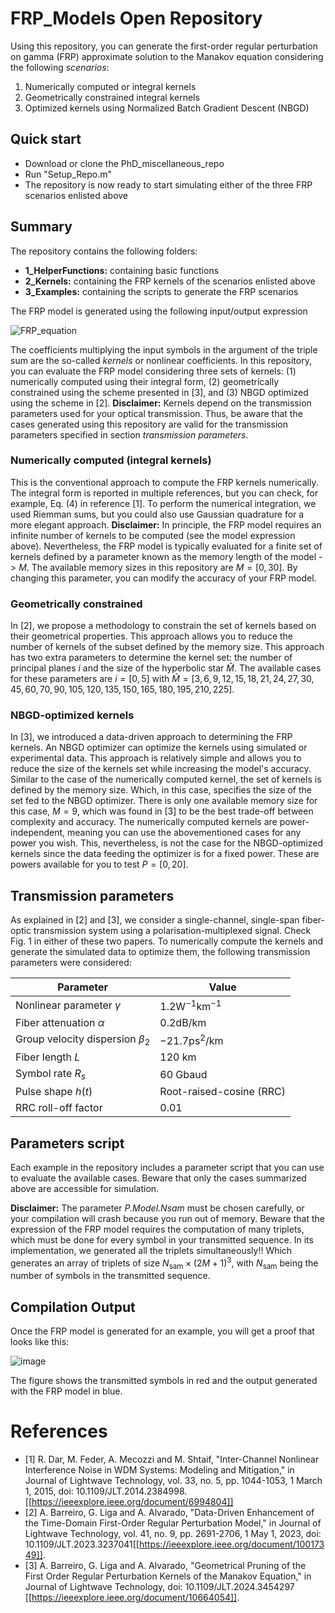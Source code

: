 # FRP_Models Open Repository 
Using this repository, you can generate the first-order regular perturbation on gamma (FRP) approximate solution to the Manakov equation considering the following *scenarios*:
1. Numerically computed or integral kernels
2. Geometrically constrained integral kernels
3. Optimized kernels using Normalized Batch Gradient Descent (NBGD)

## Quick start
- Download or clone the PhD_miscellaneous_repo 
- Run "Setup_Repo.m"
- The repository is now ready to start simulating either of the three FRP scenarios enlisted above

## Summary 
The repository contains the following folders:
- **1_HelperFunctions:** containing basic functions
- **2_Kernels:** containing the FRP kernels of the scenarios enlisted above
- **3_Examples:** containing the scripts to generate the FRP scenarios 


The FRP model is generated using the following input/output expression

![FRP_equation](https://github.com/user-attachments/assets/ef7f5c0f-0919-4145-a951-ecb8a78f5190)

The coefficients multiplying the input symbols in the argument of the triple sum are the so-called _kernels_ or nonlinear coefficients. In this repository, you can evaluate the FRP model considering three sets of kernels: (1) numerically computed using their integral form, (2) geometrically constrained using the scheme presented in [3], and (3) NBGD optimized using the scheme in [2]. **Disclaimer:** Kernels depend on the transmission parameters used for your optical transmission. Thus, be aware that the cases generated using this repository are valid for the transmission parameters specified in section _transmission parameters_.  

### Numerically computed (integral kernels)
This is the conventional approach to compute the FRP kernels numerically. The integral form is reported in multiple references, but you can check, for example, Eq. (4) in reference [1]. To perform the numerical integration, we used Riemman sums, but you could also use Gaussian quadrature for a more elegant approach. **Disclaimer:** In principle, the FRP model requires an infinite number of kernels to be computed (see the model expression above). Nevertheless, the FRP model is typically evaluated for a finite set of kernels defined by a parameter known as the memory length of the model -> $M$. The available memory sizes in this repository are $M = [0,30]$. By changing this parameter, you can modify the accuracy of your FRP model.  

### Geometrically constrained
In [2], we propose a methodology to constrain the set of kernels based on their geometrical properties. This approach allows you to reduce the number of kernels of the subset defined by the memory size. This approach has two extra parameters to determine the kernel set: the number of principal planes $i$ and the size of the hyperbolic star $\hat M$. The available cases for these parameters are $i=[0,5]$ with $\hat M = [3,6,9,12,15,18,21,24,27,30,45,60,70,90,105,120,135,150,165,180,195,210,225]$.

### NBGD-optimized kernels 
In [3], we introduced a data-driven approach to determining the FRP kernels. An NBGD optimizer can optimize the kernels using simulated or experimental data. This approach is relatively simple and allows you to reduce the size of the kernels set while increasing the model's accuracy. Similar to the case of the numerically computed kernel, the set of kernels is defined by the memory size. Which, in this case, specifies the size of the set fed to the NBGD optimizer. There is only one available memory size for this case, $M=9$, which was found in [3] to be the best trade-off between complexity and accuracy. The numerically computed kernels are power-independent, meaning you can use the abovementioned cases for any power you wish. This, nevertheless, is not the case for the  NBGD-optimized kernels since the data feeding the optimizer is for a fixed power. These are powers available for you to test $P=[0,20]$.

## Transmission parameters
As explained in [2] and [3], we consider a single-channel, single-span fiber-optic transmission system using a polarisation-multiplexed signal. Check Fig. 1 in either of these two papers. To numerically compute the kernels and generate the simulated data to optimize them, the following transmission parameters were considered: 

|Parameter|Value|
|---------|-----|
|Nonlinear parameter $\gamma$|$1.2 \textrm{W}^{-1} \textrm{km}^{-1}$|
|Fiber attenuation $\alpha$ |$0.2 \textrm{dB/km}$|
|Group velocity dispersion $\beta_2$|$-21.7  \textrm{ps}^{2}/\textrm{km}$|
|Fiber length $L$|$120$ km|
|Symbol rate $R_s$|$60$ Gbaud|
| Pulse shape $h(t)$|Root-raised-cosine (RRC)|
|RRC roll-off factor |0.01|

## Parameters script 
Each example in the repository includes a parameter script that you can use to evaluate the available cases. Beware that only the cases summarized above are accessible for simulation.

**Disclaimer:** The parameter _P.Model.Nsam_ must be chosen carefully, or your compilation will crash because you run out of memory. Beware that the expression of the FRP model requires the computation of many triplets, which must be done for every symbol in your transmitted sequence. In its implementation, we generated all the triplets simultaneously!! Which generates an array of triplets of size $N_{\text{sam}}\times(2M+1)^3$, with $N_{\text{sam}}$ being the number of symbols in the transmitted sequence. 

## Compilation Output 
Once the FRP model is generated for an example, you will get a proof that looks like this:

![image](https://github.com/user-attachments/assets/5bc55ee9-ec0d-42f2-b56b-121d71844c9c)

The figure shows the transmitted symbols in red and the output generated with the FRP model in blue. 

# References 
- [1] R. Dar, M. Feder, A. Mecozzi and M. Shtaif, "Inter-Channel Nonlinear Interference Noise in WDM Systems: Modeling and Mitigation," in Journal of Lightwave Technology, vol. 33, no. 5, pp. 1044-1053, 1 March 1, 2015, doi: 10.1109/JLT.2014.2384998. [[https://ieeexplore.ieee.org/document/6994804]]
- [2] A. Barreiro, G. Liga and A. Alvarado, "Data-Driven Enhancement of the Time-Domain First-Order Regular Perturbation Model," in Journal of Lightwave Technology, vol. 41, no. 9, pp. 2691-2706, 1 May 1, 2023, doi: 10.1109/JLT.2023.3237041[[https://ieeexplore.ieee.org/document/10017349]]. 
- [3] A. Barreiro, G. Liga and A. Alvarado, "Geometrical Pruning of the First Order Regular Perturbation Kernels of the Manakov Equation," in Journal of Lightwave Technology, doi: 10.1109/JLT.2024.3454297 [[https://ieeexplore.ieee.org/document/10664054]]. 
